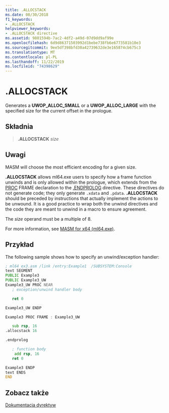```yaml
---
title: .ALLOCSTACK
ms.date: 08/30/2018
f1_keywords:
- .ALLOCSTACK
helpviewer_keywords:
- .ALLOCSTACK directive
ms.assetid: 9801594b-7ac2-4df2-a49d-07d9dd9af99e
ms.openlocfilehash: 6d9d86371503992d1bebe738fb6e6773581b10e3
ms.sourcegitcommit: 9ee5df398bfd30a42739632de3e165874cb675c3
ms.translationtype: MT
ms.contentlocale: pl-PL
ms.lasthandoff: 11/22/2019
ms.locfileid: "74398629"
---
```

# <a name="allocstack"></a>.ALLOCSTACK

Generates a **UWOP_ALLOC_SMALL** or a **UWOP_ALLOC_LARGE** with the specified size for the current offset in the prologue.

## <a name="syntax"></a>Składnia

> **.ALLOCSTACK** *size*

## <a name="remarks"></a>Uwagi

MASM will choose the most efficient encoding for a given size.

**.ALLOCSTACK** allows ml64.exe users to specify how a frame function unwinds and is only allowed within the prologue, which extends from the [PROC](../../assembler/masm/proc.md) FRAME declaration to the [.ENDPROLOG](../../assembler/masm/dot-endprolog.md) directive. These directives do not generate code; they only generate `.xdata` and `.pdata`. **.ALLOCSTACK** should be preceded by instructions that actually implement the actions to be unwound. It is a good practice to wrap both the unwind directives and the code they are meant to unwind in a macro to ensure agreement.

The *size* operand must be a multiple of 8.

For more information, see [MASM for x64 (ml64.exe)](../../assembler/masm/masm-for-x64-ml64-exe.md).

## <a name="sample"></a>Przykład

The following sample shows how to specify an unwind/exception handler:

```asm
; ml64 ex3.asm /link /entry:Example1  /SUBSYSTEM:Console
text SEGMENT
PUBLIC Example3
PUBLIC Example3_UW
Example3_UW PROC NEAR
   ; exception/unwind handler body

   ret 0

Example3_UW ENDP

Example3 PROC FRAME : Example3_UW

   sub rsp, 16
.allocstack 16

.endprolog

   ; function body
    add rsp, 16
   ret 0

Example3 ENDP
text ENDS
END
```

## <a name="see-also"></a>Zobacz także

[Dokumentacja dyrektyw](../../assembler/masm/directives-reference.md)
